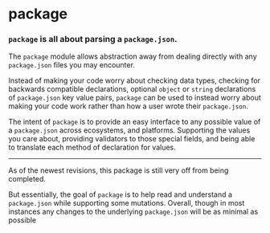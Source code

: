 # package

### `package` is all about parsing a `package.json`.

The `package` module allows abstraction away from dealing directly with any `package.json` files you may encounter.

Instead of making your code worry about checking data types, checking for backwards compatible declarations, optional `object` or `string` declarations of `package.json` key value pairs, `package` can be used to instead worry about making your code work rather than how a user wrote their `package.json`.

The intent of `package` is to provide an easy interface to any possible value of a `package.json` across ecosystems, and platforms. Supporting the values you care about, providing validators to those special fields, and being able to translate each method of declaration for values.

---

As of the newest revisions, this package is still very off from being completed.

But essentially, the goal of `package` is to help read and understand a `package.json` while supporting some mutations.
Overall, though in most instances any changes to the underlying `package.json` will be as minimal as possible
